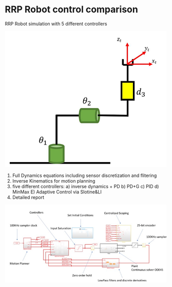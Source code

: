 # RRP Robot control comparison
RRP Robot simulation with 5 different controllers

![Alt text](Images/Robot.JPG?raw=true "Robot")

1) Full Dynamics equations including sensor discretization and flitering
2) Inverse Kinematics for motion planning
3) five different controllers: 
	a) inverse dynamics + PD
	b) PD+G
	c) PID
	d) MinMax
	E) Adaptive Control via Slotine&LI
4) Detailed report

![Alt text](Images/Framework.JPG?raw=true "Framework")